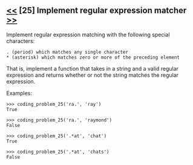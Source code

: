 ## [<<](../24) [25] Implement regular expression matcher [>>](../26)

Implement regular expression matching with the following special characters:

    . (period) which matches any single character
    * (asterisk) which matches zero or more of the preceding element

That is, implement a function that takes in a string and a valid regular expression and returns whether or not the
string matches the regular expression.

Examples:

    >>> coding_problem_25('ra.', 'ray')
    True

    >>> coding_problem_25('ra.', 'raymond')
    False

    >>> coding_problem_25('.*at', 'chat')
    True

    >>> coding_problem_25('.*at', 'chats')
    False
